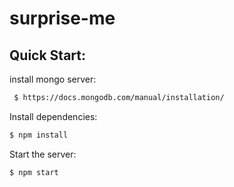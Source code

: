 # surprise-me

## Quick Start:

install mongo server:

```bash
 $ https://docs.mongodb.com/manual/installation/
```

Install dependencies:

```bash
$ npm install
```

Start the server:

```bash
$ npm start
```
